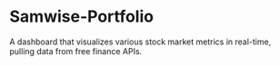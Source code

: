 # Samwise-Portfolio
A dashboard that visualizes various stock market metrics in real-time, pulling data from free finance APIs.
